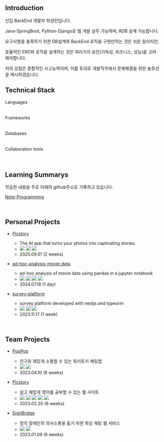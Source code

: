 <h2><div> Introduction </div></h3>

<div>
  
신입 BackEnd 개발자 최성민입니다.<br>

Java-SpringBoot, Python-Django로 웹 개발 실무 가능하며, RDB 설계 가능합니다.<br>

요구사항을 충족하기 위한 DB설계와 BackEnd 로직을 구현만하는 것은 쉬운 일이지만,<br>

효율적인 ERD와 로직을 설계하는 것은 여러가지 요인(가독성, 비즈니스, 성능)을 고려해야합니다.<br>

저의 강점은 종합적인 사고능력이며, 이를 토대로 개발직무에서 문제해결을 위한 솔루션을 제시하겠습니다. <br>

</div>

<h2><div> Technical Stack</div></h2>
  <div>
    <div>
        <div>
            <div>
              Languages
            </div>
             <img
              key=283876.31851924106
              style = "margin: 5px 5px;"
              src=https://img.shields.io/badge/java-b07219?style=flat&logo=java&logoColor=white
              alt=""
            /> <img
              key=866965.3981998923
              style = "margin: 5px 5px;"
              src=https://img.shields.io/badge/python-3581ba?style=flat&logo=python&logoColor=white
              alt=""
            />
        </div>
        <br>
        <div>
            <div>
                Frameworks
            </div>
            <img
              key=893828.5052125546
              style = "margin: 5px 5px;"
              src=https://img.shields.io/badge/springboot-6DB33F?style=flat&logo=springboot&logoColor=white
              alt=""
            /> <img
              key=112977.92737826108
              style = "margin: 5px 5px;"
              src=https://img.shields.io/badge/django-092E20?style=flat&logo=django&logoColor=white
              alt=""
            />
        </div>
        <br>
        <div>
            <div>
                Databases
            </div>
            <img
              key=321344.6086252308
              style = "margin: 5px 5px;"
              src=https://img.shields.io/badge/redis-DC382D?style=flat&logo=redis&logoColor=white
              alt=""
            /> <img
              key=63850.49822804865
              style = "margin: 5px 5px;"
              src=https://img.shields.io/badge/mariadb-003545?style=flat&logo=mariadb&logoColor=white
              alt=""
            /> <img
              key=523461.6249694807
              style = "margin: 5px 5px;"
              src=https://img.shields.io/badge/mysql-4479A1?style=flat&logo=mysql&logoColor=white
              alt=""
            />
            <img
              key=283876.31851924106
              style = "margin: 5px 5px;"
              src=https://img.shields.io/badge/postgresql-12D289?style=flat&logo=postgresql&logoColor=white
              alt=""
            />
        </div>
        <br>
        <div>
            <div>
                Collaboration tools
            </div>
            <img
              key=476389.1611351678
              style = "margin: 5px 5px;"
              src=https://img.shields.io/badge/git-F05032?style=flat&logo=git&logoColor=white
              alt=""
            />
            <img
              key=476389.1611351678
              style = "margin: 5px 5px;"
              src=https://img.shields.io/badge/jira-2196F3?style=flat&logo=jira&logoColor=white
              alt=""
            />
            <img
              key=476389.1611351678
              style = "margin: 5px 5px;"
              src=https://img.shields.io/badge/notion-000000?style=flat&logo=notion&logoColor=white
              alt=""
            />
        </div>
      </div>	
  </div>
</div>
<br>

<h2><div> Learning Summarys </div></h2>

학습한 내용을 주로 아래의 github주소로 기록하고 있습니다.
<p><a href="https://github.com/et2468/Note-Programming">Note-Programming</a></p>

<br>
<h2><div> Personal Projects </div></h2>
<ul> 
  
  <li>
    <p><a href="https://github.com/et2468/Picstory">Picstory</a></p>
    <ul>
      <li>The AI app that turns your photos into captivating stories.</li>
      <li>
        <img src="https://img.shields.io/badge/flask-ffead8?style=flat"/>
        <img src="https://img.shields.io/badge/vgg16-ffead8?style=flat"/>
        <img src="https://img.shields.io/badge/gemini-ffead8?style=flat"/>
      </li>
      <li>2025.09.01 (2 weeks)</li>
    </ul>
  </li>
  
  <li>
    <p><a href="https://github.com/et2468/ad-hoc-analysis-movie-data">ad-hoc-analysis-movie-data</a></p>
    <ul>
      <li>ad-hoc analysis of movie data using pandas in a jupyter notebook</li>
      <li>
        <img src="https://img.shields.io/badge/jupyter-ffead8?style=flat"/>
        <img src="https://img.shields.io/badge/pandas-ffead8?style=flat"/>
        <img src="https://img.shields.io/badge/matplotlib-ffead8?style=flat"/>
        <img src="https://img.shields.io/badge/seaborn-ffead8?style=flat"/>
      </li>
      <li>2024.07.18 (1 day)</li>
    </ul>
  </li>

  <li> 
    <p><a href="https://github.com/et2468/survey-platform">survey-platform</a></p>
    <ul>
      <li>survey platform developed with nestjs and typeorm</li>
      <li>
        <img src="https://img.shields.io/badge/nestjs-ffead8?style=flat"/>
        <img src="https://img.shields.io/badge/typeorm-ffead8?style=flat"/>
        <img src="https://img.shields.io/badge/postgresql-ffead8?style=flat"/>
      </li>
      <li>2023.11.17 (1 week)</li>
    </ul>
  </li>
</ul>

<br>

<h2><div> Team Projects </div></h2>

- [PopPop](https://github.com/spoon-chopchop/poppop-readme)
    - 친구와 재밌게 소통할 수 있는 워키토키 채팅앱
    - <img src="https://img.shields.io/badge/SpringBoot-ffead8?style=flat"/>
      <img src="https://img.shields.io/badge/ReactNative-ffead8?style=flat"/>
    - 2023.04.10 (6 weeks)
    
- [Picstory](https://github.com/ssafy-picstory-project/picstory)
    - 쉽고 재밌게 영어를 공부할 수 있는 웹 사이트
    - <img src="https://img.shields.io/badge/Django-ffead8?style=flat"/>
      <img src="https://img.shields.io/badge/ChatGPT-ffead8?style=flat"/>
      <img src="https://img.shields.io/badge/Mysql-ffead8?style=flat"/>
      <img src="https://img.shields.io/badge/Oauth-ffead8?style=flat"/>
      <img src="https://img.shields.io/badge/React-ffead8?style=flat"/>
    - 2023.02.20 (6 weeks)

- [SignBridge](https://github.com/SignBridge/signbridge)
    - 청각 장애인의 의사소통을 돕기 위한 화상 채팅 웹 서비스
    - <img src="https://img.shields.io/badge/SpringBoot-ffead8?style=flat"/>
      <img src="https://img.shields.io/badge/React-ffead8?style=flat"/>
    - 2023.01.09 (6 weeks)
